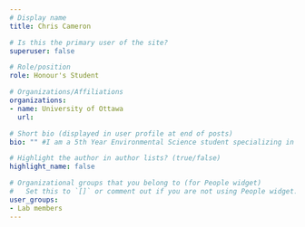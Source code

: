 ```yaml
---
# Display name
title: Chris Cameron

# Is this the primary user of the site?
superuser: false

# Role/position
role: Honour's Student

# Organizations/Affiliations
organizations:
- name: University of Ottawa
  url:

# Short bio (displayed in user profile at end of posts)
bio: "" #I am a 5th Year Environmental Science student specializing in Environmental Ecotoxicology and Geochemistry.

# Highlight the author in author lists? (true/false)
highlight_name: false

# Organizational groups that you belong to (for People widget)
#   Set this to `[]` or comment out if you are not using People widget.
user_groups:
- Lab members
---
```

